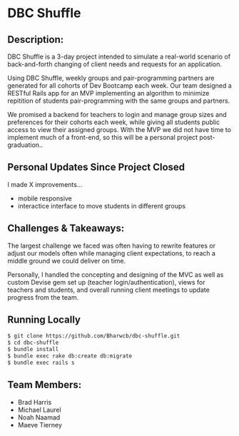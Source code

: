 # DBC Shuffle

## Description:
DBC Shuffle is a 3-day project intended to simulate a real-world scenario of back-and-forth changing of client needs and requests for an application.  

Using DBC Shuffle, weekly groups and pair-programming partners are generated for all cohorts of Dev Bootcamp each week.  Our team designed a RESTful Rails app for an MVP implementing an algorithm to minimize repitition of students pair-programming with the same groups and partners.  

We promised a backend for teachers to login and manage group sizes and preferences for their cohorts each week, while giving all students public access to view their assigned groups. With the MVP we did not have time to implement much of a front-end, so this will be a personal project post-graduation..

## Personal Updates Since Project Closed

I made X improvements...
- mobile responsive
- interactice interface to move students in different groups

## Challenges & Takeaways:

The largest challenge we faced was often having to rewrite features or adjust our models often while managing client expectations, to reach a middle ground we could deliver on time. 

Personally, I handled the concepting and designing of the MVC as well as custom Devise gem set up (teacher login/authentication), views for teachers and students, and overall running client meetings to update progress from the team. 

## Running Locally

```sh
$ git clone https://github.com/Bharwcb/dbc-shuffle.git
$ cd dbc-shuffle
$ bundle install
$ bundle exec rake db:create db:migrate
$ bundle exec rails s
```

## Team Members:
- Brad Harris
- Michael Laurel
- Noah Naamad
- Maeve Tierney

